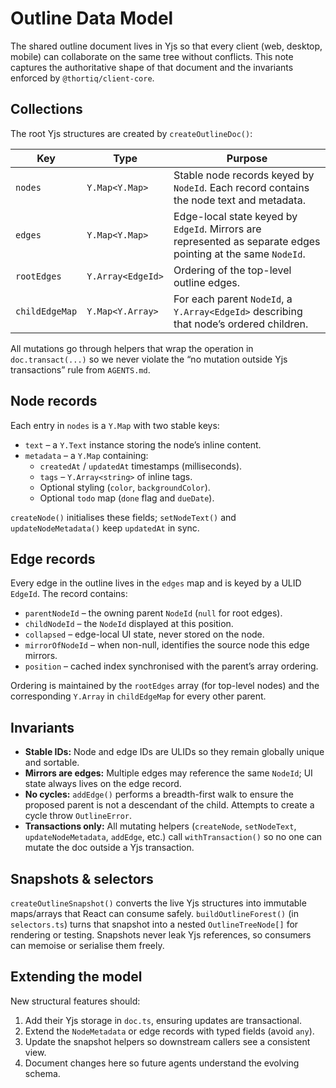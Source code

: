 # Outline Data Model

The shared outline document lives in Yjs so that every client (web, desktop, mobile) can
collaborate on the same tree without conflicts. This note captures the authoritative shape of
that document and the invariants enforced by `@thortiq/client-core`.

## Collections

The root Yjs structures are created by `createOutlineDoc()`:

| Key                | Type                 | Purpose |
|--------------------|----------------------|---------|
| `nodes`            | `Y.Map<Y.Map>`       | Stable node records keyed by `NodeId`. Each record contains the node text and metadata.
| `edges`            | `Y.Map<Y.Map>`       | Edge-local state keyed by `EdgeId`. Mirrors are represented as separate edges pointing at the same `NodeId`.
| `rootEdges`        | `Y.Array<EdgeId>`    | Ordering of the top-level outline edges.
| `childEdgeMap`     | `Y.Map<Y.Array>`     | For each parent `NodeId`, a `Y.Array<EdgeId>` describing that node’s ordered children.

All mutations go through helpers that wrap the operation in `doc.transact(...)` so we never
violate the “no mutation outside Yjs transactions” rule from `AGENTS.md`.

## Node records

Each entry in `nodes` is a `Y.Map` with two stable keys:

- `text` – a `Y.Text` instance storing the node’s inline content.
- `metadata` – a `Y.Map` containing:
  - `createdAt` / `updatedAt` timestamps (milliseconds).
  - `tags` – `Y.Array<string>` of inline tags.
  - Optional styling (`color`, `backgroundColor`).
  - Optional `todo` map (`done` flag and `dueDate`).

`createNode()` initialises these fields; `setNodeText()` and `updateNodeMetadata()` keep
`updatedAt` in sync.

## Edge records

Every edge in the outline lives in the `edges` map and is keyed by a ULID `EdgeId`. The record
contains:

- `parentNodeId` – the owning parent `NodeId` (`null` for root edges).
- `childNodeId` – the `NodeId` displayed at this position.
- `collapsed` – edge-local UI state, never stored on the node.
- `mirrorOfNodeId` – when non-null, identifies the source node this edge mirrors.
- `position` – cached index synchronised with the parent’s array ordering.

Ordering is maintained by the `rootEdges` array (for top-level nodes) and the corresponding
`Y.Array` in `childEdgeMap` for every other parent.

## Invariants

- **Stable IDs:** Node and edge IDs are ULIDs so they remain globally unique and sortable.
- **Mirrors are edges:** Multiple edges may reference the same `NodeId`; UI state always lives on
the edge record.
- **No cycles:** `addEdge()` performs a breadth-first walk to ensure the proposed parent is not a
descendant of the child. Attempts to create a cycle throw `OutlineError`.
- **Transactions only:** All mutating helpers (`createNode`, `setNodeText`, `updateNodeMetadata`,
`addEdge`, etc.) call `withTransaction()` so no one can mutate the doc outside a Yjs
transaction.

## Snapshots & selectors

`createOutlineSnapshot()` converts the live Yjs structures into immutable maps/arrays that React
can consume safely. `buildOutlineForest()` (in `selectors.ts`) turns that snapshot into a nested
`OutlineTreeNode[]` for rendering or testing. Snapshots never leak Yjs references, so consumers
can memoise or serialise them freely.

## Extending the model

New structural features should:

1. Add their Yjs storage in `doc.ts`, ensuring updates are transactional.
2. Extend the `NodeMetadata` or edge records with typed fields (avoid `any`).
3. Update the snapshot helpers so downstream callers see a consistent view.
4. Document changes here so future agents understand the evolving schema.
